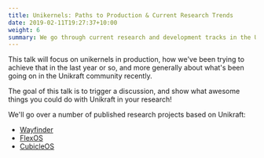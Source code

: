 ```yaml
---
title: Unikernels: Paths to Production & Current Research Trends
date: 2019-02-11T19:27:37+10:00
weight: 6
summary: We go through current research and development tracks in the Unikraft project. Expected time 30mn.
---
```


This talk will focus on unikernels in production, how we've been trying to achieve that in the last year or so, and more generally about what's been going on in the Unikraft community recently.

The goal of this talk is to trigger a discussion, and show what awesome things you could do with Unikraft in your research!

We'll go over a number of published research projects based on Unikraft:

- [Wayfinder](https://dl.acm.org/doi/10.1145/3476886.3477506)
- [FlexOS](https://project-flexos.github.io/)
- [CubicleOS](https://dl.acm.org/doi/10.1145/3445814.3446731)
